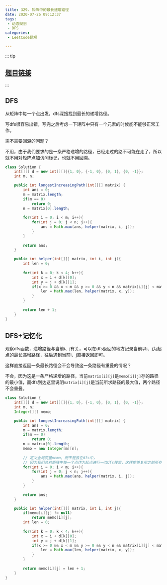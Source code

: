 ```yaml
---
title: 329. 矩阵中的最长递增路径
date: 2020-07-26 09:12:37
tags:
 - 动态规划
 - DFS
categories:
 - LeetCode题解

---
```


::: tip

## [题目链接](https://leetcode-cn.com/problems/longest-increasing-path-in-a-matrix/)

:::

## DFS
从矩阵中每一个点出发，dfs深搜找到最长的递增路径。

写dfs很容易出错，写完之后考虑一下矩阵中只有一个元素的时候能不能够正常工作。

需不需要回溯的问题？

不用，由于我们要求的是一条严格递增的路径，已经走过的路不可能在走了，所以就不用对矩阵点加访问标记，也就不用回溯。

```java
class Solution {
    int[][] d = new int[][]{{1, 0}, {-1, 0}, {0, 1}, {0, -1}};
    int m, n;

    public int longestIncreasingPath(int[][] matrix) {
        int ans = 0;
        m = matrix.length;
        if(m == 0)
            return 0;
        n = matrix[0].length;
        
        for(int i = 0; i < m; i++){
            for(int j = 0; j < n; j++){
                ans = Math.max(ans, helper(matrix, i, j));
            }
        }
        
        return ans;
    }

    public int helper(int[][] matrix, int i, int j){
        int len = 0;
        
        for(int k = 0; k < 4; k++){
            int x = i + d[k][0];
            int y = j + d[k][1];
            if(x >= 0 && x < m && y >= 0 && y < n && matrix[i][j] < matrix[x][y]){
                len = Math.max(len, helper(matrix, x, y));
            }
        }
        
        return len + 1;
    }
}
```

## DFS+记忆化

观察dfs函数，递增路径与当前i、j有关，可以在dfs返回的地方记录当前以i、j为起点的最长递增路径，往后遇到当前i、j直接返回即可。

这样直接返回一条最长路径会不会导致这一条路径有重叠的情况？

不会，因为这是一条严格递增的路径，当前`matrix[i][j]`是`memo[i][j]`存的路径的最小值，而dfs到达这里说明`matrix[i][j]`是当前所求路径的最大值，两个路径不会重叠。

```java
class Solution {
    int[][] d = new int[][]{{1, 0}, {-1, 0}, {0, 1}, {0, -1}};
    int m, n;
    Integer[][] memo;

    public int longestIncreasingPath(int[][] matrix) {
        int ans = 0;
        m = matrix.length;
        if(m == 0)
            return 0;
        n = matrix[0].length;
        memo = new Integer[m][n];
        
       	// 定义全局变量memo，而不是放在dfs中，
     	// 因为我们会对矩阵中每一个点作为起点进行一次dfs搜索，这样能够复用之前所存的值
        for(int i = 0; i < m; i++){
            for(int j = 0; j < n; j++){
                ans = Math.max(ans, helper(matrix, i, j));
            }
        }
        
        return ans;
    }

    public int helper(int[][] matrix, int i, int j){
        if(memo[i][j] != null)
            return memo[i][j];
        int len = 0;
 
        for(int k = 0; k < 4; k++){
            int x = i + d[k][0];
            int y = j + d[k][1];
            if(x >= 0 && x < m && y >= 0 && y < n && matrix[i][j] < matrix[x][y]){
                len = Math.max(len, helper(matrix, x, y));
            }
        }
        
        return memo[i][j] = len + 1;
    }
}
```


